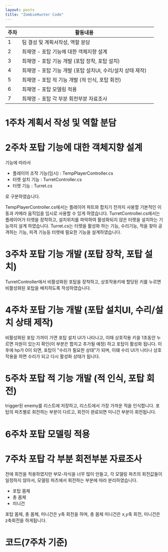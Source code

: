 ```yaml
---
layout: posts
title: "ZombieHunter Code"
---
```



|   주차    |     활동내용   |          |
|---|---|---|
|     1    |     팀   결성 및 계획서작성, 역할 분담    |          |
|     2    |     최재영 -  포탑 기능에 대한 객체지향 설계    |          |
|     3    |     최재영 - 포탑 기능 개발 (포탑 장착, 포탑 설치)    |          |
|     4    |     최재영 - 포탑 기능 개발 (포탑 설치UI, 수리/설치 상태 제작)    |          |
|     5    |     최재영 - 포탑 적 기능 개발 (적 인식, 포탑 회전)    |          |
|     6    |     최재영 - 포탑 모델링 적용    |          |
|     7    |     최재영 - 포탑 각 부분 회전부분   자료조사    |          |

# 1주차 계획서 작성 및 역할 분담

# 2주차 포탑 기능에 대한 객체지향 설계

기능에 따라서 
- 플레이어 조작 기능(임시) : TempPlayerController.cs
- 터렛 설치 기능 : TurretController.cs
- 터렛 기능 : Turret.cs

로 구분하였습니다.

TempPlayerController.cs에서는 플레이어 파트와 합치기 전까지 사용할 기본적인 이동과 카메라 움직임을 임시로 사용할 수 있게 하였습니다. 
TurretController.cs에서는 플레이어가 터렛을 장착하고, 설치위치를 파악하여 활성화되지 않은 터렛을 설치하는 기능까지 설계 하였습니다.
Turret.cs는 터렛을 활성화 하는 기능, 수리기능, 적을 찾아 공격하는 기능, 피격 기능등 터렛에 필요한 기능을 설계하였습니다.

# 3주차 포탑 기능 개발 (포탑 장착, 포탑 설치)

TurretController에서 비활성화된 포탑을 장착하고, 상호작용키에 할당된 키를 누르면 비활성화된 포탑을 배치하도록 작성하였습니다.

# 4주차 포탑 기능 개발 (포탑 설치UI, 수리/설치 상태 제작)

비활성화된 포탑 가까이 가면 포탑 설치 UI가 나타나고, 이때 상호작용 키을 1초동안 누르면 자원이 있는지 확인(이 부분은 합치고 추가될 예정)
하고 포탑이 활성화 됩니다. 이후에 hp가 0이 되면, 포탑이 "수리가 필요한 상태"가 되며, 이떄 수리 UI가 나타나 상호작용을 하면 수리가 되고
다시 활성화 상태가 됩니다.

# 5주차 포탑 적 기능 개발 (적 인식, 포탑 회전)

trigger된 enemy를 리스트에 저장하고, 리스트에서 가장 가까운 적을 인식합니다.
포탑의 파츠별로 회전하는 부분이 다르고, 회전이 완료되면 미니건 부분이 회전됩니다.

# 6주차 포탑 모델링 적용

# 7주차 포탑 각 부분 회전부분 자료조사

전에 회전을 적용하였지만 부모-자식을 너무 많이 만들고, 각 모델링 파츠의 회전값들이 일정하지 않아서, 모델링 파츠에서 회전하는 부분에 따라
분리하였습니다.
- 포탑 몸체 
- 총 몸체
- 미니건

포탑 몸체, 총 몸체, 미니건은 y축 회전을 하며, 총 몸체 미니건은 x,y축 회전, 미니건은 z축회전을 하게됩니다.


# 코드(7주차 기준)

<script src="https://gist.github.com/ChoiMP/dadb2ca2990bde8fb7b344546eec46ee.js"></script>
